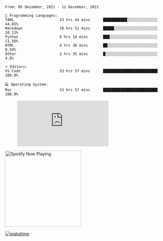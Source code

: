 <!--START_SECTION:waka-->
```text
From: 05 December, 2021 - 11 December, 2021

💬 Programming Languages: 
YAML                     23 hrs 44 mins      ███████████░░░░░░░░░░░░░░   44.01% 
Markdown                 10 hrs 51 mins      █████░░░░░░░░░░░░░░░░░░░░   20.12% 
Python                   6 hrs 14 mins       ███░░░░░░░░░░░░░░░░░░░░░░   11.56% 
HTML                     4 hrs 38 mins       ██░░░░░░░░░░░░░░░░░░░░░░░   8.59% 
Other                    2 hrs 35 mins       █░░░░░░░░░░░░░░░░░░░░░░░░   4.8%

🔥 Editors: 
VS Code                  53 hrs 57 mins      █████████████████████████   100.0%

💻 Operating System: 
Mac                      53 hrs 57 mins      █████████████████████████   100.0%

```


<!--END_SECTION:waka-->

<figure><embed src="https://wakatime.com/share/@gregnrobinson/001c6d31-0c95-44f9-b6d7-9fd705354f62.svg"></embed></figure>

[<img src="https://spotify-playing-gregnrobinson.vercel.app/api/spotify/?background_color=transparent&border_color=transparent" alt="Spotify Now Playing" width="250" />](https://open.spotify.com/user/gregnrobinson-ca)

[![wakatime](https://wakatime.com/badge/user/37718f76-572e-4513-b2c5-41c4d93d287a.svg)](https://wakatime.com/@37718f76-572e-4513-b2c5-41c4d93d287a)



